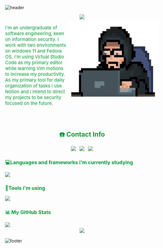 ![header](https://capsule-render.vercel.app/api?type=waving&height=225&color=0:33cc33,100:66ffcc&text=Welcome%20to%20my%20profile!&fontSize=42&fontColor=FFFFFF&fontAlign=50&fontAlignY=35&animation=fadeIn)
<div align="center" href="https://git.io/typing-svg"><img src="https://readme-typing-svg.demolab.com?font=Honk&size=34&pause=1000&color=009933&background=FFFFFF00&center=true&random=false&width=435&lines=Hello+there!"></div>
 <img align="right" width="300" height="250" src="/Coding.gif">
 <p align="left" style="color: #009933; font-size: 15px;">I'm an undergraduate of software engineering, keen on information security. I work with two environments on windows 11 and Fedora OS, i'm using Virtual Studio Code as my primary editor while learning Vim motions to increase my productivity. As my primary tool for daily organization of tasks i use Notion and i intend to direct my projects to be security focused on the future.</p>
<br />
<br />

<h2 align="center" style="color: #009933">☎️ Contact Info</h2>
 <p align="center">
  <img src="https://img.shields.io/badge/ProtonMail-8B89CC?style=for-the-badge&logo=protonmail&logoColor=white" href="mailto:MelvinKendes@pm.me">&nbsp;&nbsp;
  <img src="https://img.shields.io/badge/Gmail-D14836?style=for-the-badge&logo=gmail&logoColor=white" href="mailto:kelvinmendes8@gmail.com">&nbsp;&nbsp;
  <img src="https://img.shields.io/badge/LinkedIn-0077B5?style=for-the-badge&logo=linkedin&logoColor=white" href="https://www.linkedin.com/in/kelvin-mendes/">
</p>
<h3 align="left" style="color: #009933">💻Languages and frameworks i'm currently studying</h3>
  <img src="https://skillicons.dev/icons?i=c,html,css,js,bootstrap&theme=dark&perline=6"/>

<h3 align="left" style="color: #009933">🔧Tools i'm using</h3>
 <img  src="https://skillicons.dev/icons?i=git,bash,powershell,github,stackoverflow,notion,vim,vscode,codepen,replit,windows,linux&theme=dark&perline=6"/>
    
<h3 align="left" style="color: #009933">📊 My GitHub Stats</h3>
  <img src="https://github-readme-stats.vercel.app/api/top-langs/?username=Md1o1&theme=merko"/>

<div align="center" style="color: #009933">
  <img src="https://komarev.com/ghpvc/?username=Md1o1&color=green&style=flat-square&label=Visits">
</div>

![footer](https://capsule-render.vercel.app/api?type=waving&height=200&color=0:33cc33,100:66ffcc&text=Thanks%20for%20visiting!&fontSize=30&fontColor=FFFFFF&fontAlign=50&fontAlignY=65&animation=fadeIn&section=footer&reversal=true)